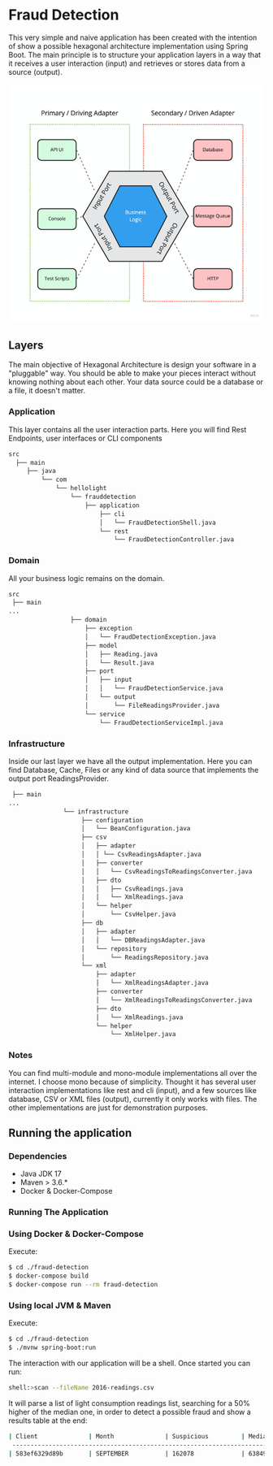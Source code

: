 # Fraud Detection

This very simple and naive application has been created with the intention of show a possible
hexagonal architecture implementation using Spring Boot.
The main principle is to structure your application layers in a way that it receives a user interaction (input) and 
retrieves or stores data from a source (output).

![hexagonal architecture](hexagonal-architecture.png)

## Layers

The main objective of Hexagonal Architecture is design your software in a "pluggable" way. You should be able to make
your pieces interact without knowing nothing about each other. Your data source could be a database or a file, it doesn't
matter.

### Application

This layer contains all the user interaction parts. Here you will find Rest Endpoints, user interfaces or CLI components

```bash
src
  ├── main
     ├── java
         └── com
             └── hellolight
                 └── frauddetection
                     ├── application
                         ├── cli
                         │   └── FraudDetectionShell.java
                         └── rest
                             └── FraudDetectionController.java
```

### Domain

All your business logic remains on the domain.

```bash
src
 ├── main
...
                 ├── domain
                     ├── exception
                     │   └── FraudDetectionException.java
                     ├── model
                     │   ├── Reading.java
                     │   └── Result.java
                     ├── port
                     │   ├── input
                     │   │   └── FraudDetectionService.java
                     │   └── output
                     │       └── FileReadingsProvider.java
                     └── service
                         └── FraudDetectionServiceImpl.java
```

### Infrastructure

Inside our last layer we have all the output implementation. Here you can find Database, Cache, Files or any kind of data source that
implements the output port ReadingsProvider.

```bash
 ├── main
...
               └── infrastructure
                    ├── configuration
                    │   └── BeanConfiguration.java
                    ├── csv
                    │   ├── adapter
                    │   │ └── CsvReadingsAdapter.java
                    │   ├── converter
                    │   │   └── CsvReadingsToReadingsConverter.java
                    │   ├── dto
                    │   │   ├── CsvReadings.java
                    │   │   └── XmlReadings.java
                    │   └── helper
                    │       └── CsvHelper.java
                    ├── db
                    │   ├── adapter
                    │   │   └── DBReadingsAdapter.java
                    │   └── repository
                    │       └── ReadingsRepository.java
                    └── xml
                        ├── adapter
                        │   └── XmlReadingsAdapter.java
                        ├── converter
                        │   └── XmlReadingsToReadingsConverter.java
                        ├── dto
                        │   └── XmlReadings.java
                        └── helper
                            └── XmlHelper.java
```

### Notes

You can find multi-module and mono-module implementations all over the internet. I choose mono because of simplicity.
Thought it has several user interaction implementations like rest and cli (input), and a few
sources like database, CSV or XML files (output), currently it only works with files. The other implementations
are just for demonstration purposes.

## Running the application

### Dependencies

- Java JDK 17
- Maven > 3.6.*
- Docker & Docker-Compose

### Running The Application

### Using Docker & Docker-Compose

Execute:

```bash
$ cd ./fraud-detection
$ docker-compose build
$ docker-compose run --rm fraud-detection
```

### Using local JVM & Maven

Execute:

```bash
$ cd ./fraud-detection
$ ./mvnw spring-boot:run
```

The interaction with our application will be a shell. Once started you can run:

```bash
shell:>scan --fileName 2016-readings.csv
```

It will parse a list of light consumption readings list, searching for a 50% higher of the median one, in order to
detect a possible fraud and show a results table at the end:

```bash
| Client              | Month              | Suspicious         | Median   |
 ---------------------------------------------------------------------------
| 583ef6329d89b       | SEPTEMBER          | 162078             | 63849,75 |
```
